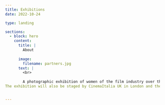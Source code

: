 ```yaml
---
title: Exhibitions
date: 2022-10-24

type: landing

sections:
  - block: hero
    content:
      title: |
        About
        
      image:
        filename: partners.jpg
      text: |
        <br>
        
        A photographic exhibition of women of the film industry over the period 1940s – 1980s will be held at Il Cinema Ritrovato Festival in Bologna. The material will consist of images discovered in the course of archival research, obtained through institutional collaboration and borrowed from interviewees.
The exhibition will also be staged by CinemaItalia UK in London and then integrated into the digital archive. 


--- 
```




